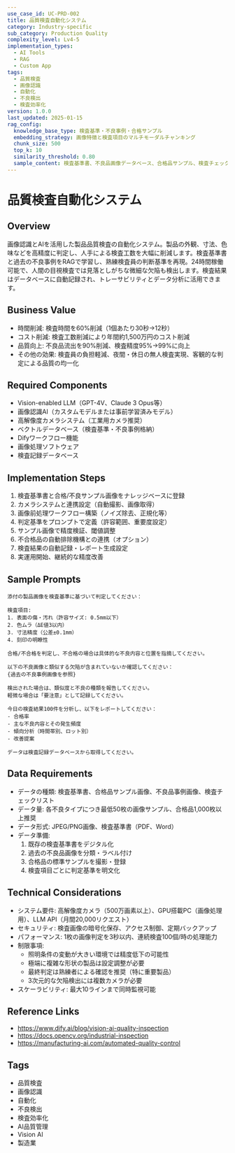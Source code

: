 ```yaml
---
use_case_id: UC-PRD-002
title: 品質検査自動化システム
category: Industry-specific
sub_category: Production Quality
complexity_level: Lv4-5
implementation_types:
  - AI Tools
  - RAG
  - Custom App
tags:
  - 品質検査
  - 画像認識
  - 自動化
  - 不良検出
  - 検査効率化
version: 1.0.0
last_updated: 2025-01-15
rag_config:
  knowledge_base_type: 検査基準・不良事例・合格サンプル
  embedding_strategy: 画像特徴と検査項目のマルチモーダルチャンキング
  chunk_size: 500
  top_k: 10
  similarity_threshold: 0.80
  sample_content: 検査基準書、不良品画像データベース、合格品サンプル、検査チェックリスト
---
```


# 品質検査自動化システム

## Overview

画像認識とAIを活用した製品品質検査の自動化システム。製品の外観、寸法、色味などを高精度に判定し、人手による検査工数を大幅に削減します。検査基準書と過去の不良事例をRAGで学習し、熟練検査員の判断基準を再現。24時間稼働可能で、人間の目視検査では見落としがちな微細な欠陥も検出します。検査結果はデータベースに自動記録され、トレーサビリティとデータ分析に活用できます。

## Business Value

- 時間削減: 検査時間を60%削減（1個あたり30秒→12秒）
- コスト削減: 検査工数削減により年間約1,500万円のコスト削減
- 品質向上: 不良品流出を90%削減、検査精度95%→99%に向上
- その他の効果: 検査員の負担軽減、夜間・休日の無人検査実現、客観的な判定による品質の均一化

## Required Components

- Vision-enabled LLM（GPT-4V、Claude 3 Opus等）
- 画像認識AI（カスタムモデルまたは事前学習済みモデル）
- 高解像度カメラシステム（工業用カメラ推奨）
- ベクトルデータベース（検査基準・不良事例格納）
- Difyワークフロー機能
- 画像処理ソフトウェア
- 検査記録データベース

## Implementation Steps

1. 検査基準書と合格/不良サンプル画像をナレッジベースに登録
2. カメラシステムと連携設定（自動撮影、画像取得）
3. 画像前処理ワークフロー構築（ノイズ除去、正規化等）
4. 判定基準をプロンプトで定義（許容範囲、重要度設定）
5. サンプル画像で精度検証、閾値調整
6. 不合格品の自動排除機構との連携（オプション）
7. 検査結果の自動記録・レポート生成設定
8. 実運用開始、継続的な精度改善

## Sample Prompts

```
添付の製品画像を検査基準に基づいて判定してください：

検査項目:
1. 表面の傷・汚れ（許容サイズ: 0.5mm以下）
2. 色ムラ（ΔE値3以内）
3. 寸法精度（公差±0.1mm）
4. 刻印の明瞭性

合格/不合格を判定し、不合格の場合は具体的な不良内容と位置を指摘してください。
```

```
以下の不良画像と類似する欠陥が含まれていないか確認してください：
{過去の不良事例画像を参照}

検出された場合は、類似度と不良の種類を報告してください。
軽微な場合は「要注意」として記録してください。
```

```
今日の検査結果100件を分析し、以下をレポートしてください：
- 合格率
- 主な不良内容とその発生頻度
- 傾向分析（時間帯別、ロット別）
- 改善提案

データは検査記録データベースから取得してください。
```

## Data Requirements

- データの種類: 検査基準書、合格品サンプル画像、不良品事例画像、検査チェックリスト
- データ量: 各不良タイプにつき最低50枚の画像サンプル、合格品1,000枚以上推奨
- データ形式: JPEG/PNG画像、検査基準書（PDF、Word）
- データ準備:
  1. 既存の検査基準書をデジタル化
  2. 過去の不良品画像を分類・ラベル付け
  3. 合格品の標準サンプルを撮影・登録
  4. 検査項目ごとに判定基準を明文化

## Technical Considerations

- システム要件: 高解像度カメラ（500万画素以上）、GPU搭載PC（画像処理用）、LLM API（月間20,000リクエスト）
- セキュリティ: 検査画像の暗号化保存、アクセス制御、定期バックアップ
- パフォーマンス: 1枚の画像判定を3秒以内、連続検査100個/時の処理能力
- 制限事項:
  - 照明条件の変動が大きい環境では精度低下の可能性
  - 極端に複雑な形状の製品は設定調整が必要
  - 最終判定は熟練者による確認を推奨（特に重要製品）
  - 3次元的な欠陥検出には複数カメラが必要
- スケーラビリティ: 最大10ラインまで同時監視可能

## Reference Links

- https://www.dify.ai/blog/vision-ai-quality-inspection
- https://docs.opencv.org/industrial-inspection
- https://manufacturing-ai.com/automated-quality-control

## Tags

- 品質検査
- 画像認識
- 自動化
- 不良検出
- 検査効率化
- AI品質管理
- Vision AI
- 製造業
